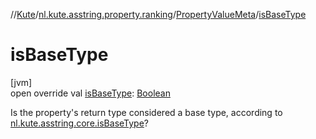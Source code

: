 //[Kute](../../../index.md)/[nl.kute.asstring.property.ranking](../index.md)/[PropertyValueMeta](index.md)/[isBaseType](is-base-type.md)

# isBaseType

[jvm]\
open override val [isBaseType](is-base-type.md): [Boolean](https://kotlinlang.org/api/latest/jvm/stdlib/kotlin/-boolean/index.html)

Is the property's return type considered a base type, according to [nl.kute.asstring.core.isBaseType](../../nl.kute.asstring.core/is-base-type.md)?
